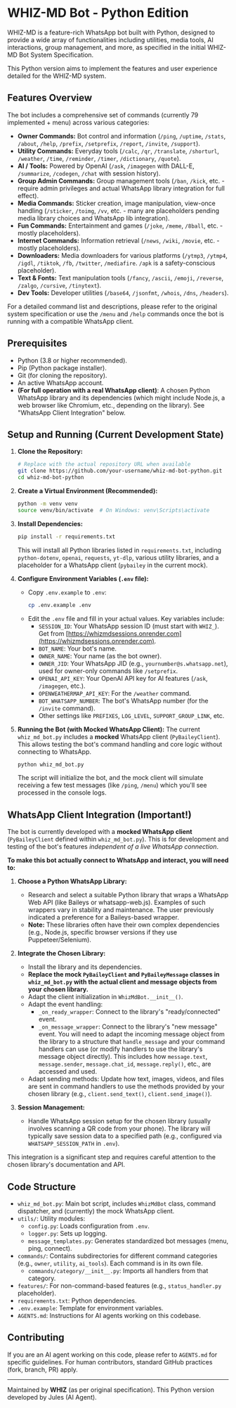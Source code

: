 # WHIZ-MD Bot - Python Edition

WHIZ-MD is a feature-rich WhatsApp bot built with Python, designed to provide a wide array of functionalities including utilities, media tools, AI interactions, group management, and more, as specified in the initial WHIZ-MD Bot System Specification.

This Python version aims to implement the features and user experience detailed for the WHIZ-MD system.

## Features Overview

The bot includes a comprehensive set of commands (currently 79 implemented + menu) across various categories:
*   **Owner Commands:** Bot control and information (`/ping`, `/uptime`, `/stats`, `/about`, `/help`, `/prefix`, `/setprefix`, `/report`, `/invite`, `/support`).
*   **Utility Commands:** Everyday tools (`/calc`, `/qr`, `/translate`, `/shorturl`, `/weather`, `/time`, `/reminder`, `/timer`, `/dictionary`, `/quote`).
*   **AI / Tools:** Powered by OpenAI (`/ask`, `/imagegen` with DALL-E, `/summarize`, `/codegen`, `/chat` with session history).
*   **Group Admin Commands:** Group management tools (`/ban`, `/kick`, etc. - require admin privileges and actual WhatsApp library integration for full effect).
*   **Media Commands:** Sticker creation, image manipulation, view-once handling (`/sticker`, `/toimg`, `/vv`, etc. - many are placeholders pending media library choices and WhatsApp lib integration).
*   **Fun Commands:** Entertainment and games (`/joke`, `/meme`, `/8ball`, etc. - mostly placeholders).
*   **Internet Commands:** Information retrieval (`/news`, `/wiki`, `/movie`, etc. - mostly placeholders).
*   **Downloaders:** Media downloaders for various platforms (`/ytmp3`, `/ytmp4`, `/igdl`, `/tiktok`, `/fb`, `/twitter`, `/mediafire`. `/apk` is a safety-conscious placeholder).
*   **Text & Fonts:** Text manipulation tools (`/fancy`, `/ascii`, `/emoji`, `/reverse`, `/zalgo`, `/cursive`, `/tinytext`).
*   **Dev Tools:** Developer utilities (`/base64`, `/jsonfmt`, `/whois`, `/dns`, `/headers`).

For a detailed command list and descriptions, please refer to the original system specification or use the `/menu` and `/help` commands once the bot is running with a compatible WhatsApp client.

## Prerequisites

*   Python (3.8 or higher recommended).
*   Pip (Python package installer).
*   Git (for cloning the repository).
*   An active WhatsApp account.
*   **(For full operation with a real WhatsApp client)**: A chosen Python WhatsApp library and its dependencies (which might include Node.js, a web browser like Chromium, etc., depending on the library). See "WhatsApp Client Integration" below.

## Setup and Running (Current Development State)

1.  **Clone the Repository:**
    ```bash
    # Replace with the actual repository URL when available
    git clone https://github.com/your-username/whiz-md-bot-python.git
    cd whiz-md-bot-python
    ```

2.  **Create a Virtual Environment (Recommended):**
    ```bash
    python -m venv venv
    source venv/bin/activate  # On Windows: venv\Scripts\activate
    ```

3.  **Install Dependencies:**
    ```bash
    pip install -r requirements.txt
    ```
    This will install all Python libraries listed in `requirements.txt`, including `python-dotenv`, `openai`, `requests`, `yt-dlp`, various utility libraries, and a placeholder for a WhatsApp client (`pybailey` in the current mock).

4.  **Configure Environment Variables (`.env` file):**
    *   Copy `.env.example` to `.env`:
        ```bash
        cp .env.example .env
        ```
    *   Edit the `.env` file and fill in your actual values. Key variables include:
        *   `SESSION_ID`: Your WhatsApp session ID (must start with `WHIZ_`). Get from [https://whizmdsessions.onrender.com](https://whizmdsessions.onrender.com).
        *   `BOT_NAME`: Your bot's name.
        *   `OWNER_NAME`: Your name (as the bot owner).
        *   `OWNER_JID`: Your WhatsApp JID (e.g., `yournumber@s.whatsapp.net`), used for owner-only commands like `/setprefix`.
        *   `OPENAI_API_KEY`: Your OpenAI API key for AI features (`/ask`, `/imagegen`, etc.).
        *   `OPENWEATHERMAP_API_KEY`: For the `/weather` command.
        *   `BOT_WHATSAPP_NUMBER`: The bot's WhatsApp number (for the `/invite` command).
        *   Other settings like `PREFIXES`, `LOG_LEVEL`, `SUPPORT_GROUP_LINK`, etc.

5.  **Running the Bot (with Mocked WhatsApp Client):**
    The current `whiz_md_bot.py` includes a **mocked** WhatsApp client (`PyBaileyClient`). This allows testing the bot's command handling and core logic without connecting to WhatsApp.
    ```bash
    python whiz_md_bot.py
    ```
    The script will initialize the bot, and the mock client will simulate receiving a few test messages (like `/ping`, `/menu`) which you'll see processed in the console logs.

## WhatsApp Client Integration (Important!)

The bot is currently developed with a **mocked WhatsApp client** (`PyBaileyClient` defined within `whiz_md_bot.py`). This is for development and testing of the bot's features *independent of a live WhatsApp connection*.

**To make this bot actually connect to WhatsApp and interact, you will need to:**

1.  **Choose a Python WhatsApp Library:**
    *   Research and select a suitable Python library that wraps a WhatsApp Web API (like Baileys or whatsapp-web.js). Examples of such wrappers vary in stability and maintenance. The user previously indicated a preference for a Baileys-based wrapper.
    *   **Note:** These libraries often have their own complex dependencies (e.g., Node.js, specific browser versions if they use Puppeteer/Selenium).

2.  **Integrate the Chosen Library:**
    *   Install the library and its dependencies.
    *   **Replace the mock `PyBaileyClient` and `PyBaileyMessage` classes in `whiz_md_bot.py` with the actual client and message objects from your chosen library.**
    *   Adapt the client initialization in `WhizMdBot.__init__()`.
    *   Adapt the event handling:
        *   `_on_ready_wrapper`: Connect to the library's "ready/connected" event.
        *   `_on_message_wrapper`: Connect to the library's "new message" event. You will need to adapt the incoming message object from the library to a structure that `handle_message` and your command handlers can use (or modify handlers to use the library's message object directly). This includes how `message.text`, `message.sender`, `message.chat_id`, `message.reply()`, etc., are accessed and used.
    *   Adapt sending methods: Update how text, images, videos, and files are sent in command handlers to use the methods provided by your chosen library (e.g., `client.send_text()`, `client.send_image()`).

3.  **Session Management:**
    *   Handle WhatsApp session setup for the chosen library (usually involves scanning a QR code from your phone). The library will typically save session data to a specified path (e.g., configured via `WHATSAPP_SESSION_PATH` in `.env`).

This integration is a significant step and requires careful attention to the chosen library's documentation and API.

## Code Structure

*   `whiz_md_bot.py`: Main bot script, includes `WhizMdBot` class, command dispatcher, and (currently) the mock WhatsApp client.
*   `utils/`: Utility modules:
    *   `config.py`: Loads configuration from `.env`.
    *   `logger.py`: Sets up logging.
    *   `message_templates.py`: Generates standardized bot messages (menu, ping, connect).
*   `commands/`: Contains subdirectories for different command categories (e.g., `owner`, `utility`, `ai_tools`). Each command is in its own file.
    *   `commands/category/__init__.py`: Imports all handlers from that category.
*   `features/`: For non-command-based features (e.g., `status_handler.py` placeholder).
*   `requirements.txt`: Python dependencies.
*   `.env.example`: Template for environment variables.
*   `AGENTS.md`: Instructions for AI agents working on this codebase.

## Contributing

If you are an AI agent working on this code, please refer to `AGENTS.md` for specific guidelines. For human contributors, standard GitHub practices (fork, branch, PR) apply.

---

Maintained by **WHIZ** (as per original specification).
This Python version developed by Jules (AI Agent).
